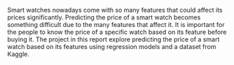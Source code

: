 Smart watches nowadays come with so many features that could affect its prices significantly. 
Predicting the price of a smart watch becomes something difficult due to the many features that affect it. 
It is important for the people to know the price of a specific watch based on its feature before buying it. 
The project in this report explore predicting the price of a smart watch based on its features using regression models and a dataset from Kaggle.
